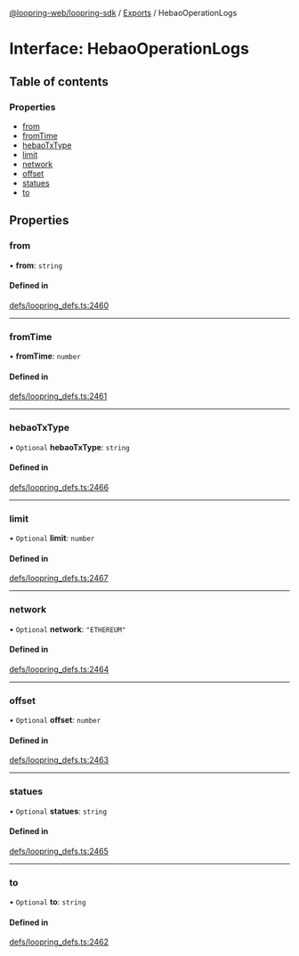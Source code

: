 [@loopring-web/loopring-sdk](../README.md) / [Exports](../modules.md) / HebaoOperationLogs

# Interface: HebaoOperationLogs

## Table of contents

### Properties

- [from](HebaoOperationLogs.md#from)
- [fromTime](HebaoOperationLogs.md#fromtime)
- [hebaoTxType](HebaoOperationLogs.md#hebaotxtype)
- [limit](HebaoOperationLogs.md#limit)
- [network](HebaoOperationLogs.md#network)
- [offset](HebaoOperationLogs.md#offset)
- [statues](HebaoOperationLogs.md#statues)
- [to](HebaoOperationLogs.md#to)

## Properties

### from

• **from**: `string`

#### Defined in

[defs/loopring_defs.ts:2460](https://github.com/Loopring/loopring_sdk/blob/02976c9/src/defs/loopring_defs.ts#L2460)

___

### fromTime

• **fromTime**: `number`

#### Defined in

[defs/loopring_defs.ts:2461](https://github.com/Loopring/loopring_sdk/blob/02976c9/src/defs/loopring_defs.ts#L2461)

___

### hebaoTxType

• `Optional` **hebaoTxType**: `string`

#### Defined in

[defs/loopring_defs.ts:2466](https://github.com/Loopring/loopring_sdk/blob/02976c9/src/defs/loopring_defs.ts#L2466)

___

### limit

• `Optional` **limit**: `number`

#### Defined in

[defs/loopring_defs.ts:2467](https://github.com/Loopring/loopring_sdk/blob/02976c9/src/defs/loopring_defs.ts#L2467)

___

### network

• `Optional` **network**: ``"ETHEREUM"``

#### Defined in

[defs/loopring_defs.ts:2464](https://github.com/Loopring/loopring_sdk/blob/02976c9/src/defs/loopring_defs.ts#L2464)

___

### offset

• `Optional` **offset**: `number`

#### Defined in

[defs/loopring_defs.ts:2463](https://github.com/Loopring/loopring_sdk/blob/02976c9/src/defs/loopring_defs.ts#L2463)

___

### statues

• `Optional` **statues**: `string`

#### Defined in

[defs/loopring_defs.ts:2465](https://github.com/Loopring/loopring_sdk/blob/02976c9/src/defs/loopring_defs.ts#L2465)

___

### to

• `Optional` **to**: `string`

#### Defined in

[defs/loopring_defs.ts:2462](https://github.com/Loopring/loopring_sdk/blob/02976c9/src/defs/loopring_defs.ts#L2462)
